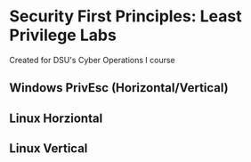 # Security First Principles: Least Privilege Labs
Created for DSU's Cyber Operations I course

## Windows PrivEsc (Horizontal/Vertical)

## Linux Horziontal

## Linux Vertical
